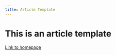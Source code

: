 ```yaml
---
title: Article Template
---
```


This is an article template
============

<a href="../">Link to homepage</a>
